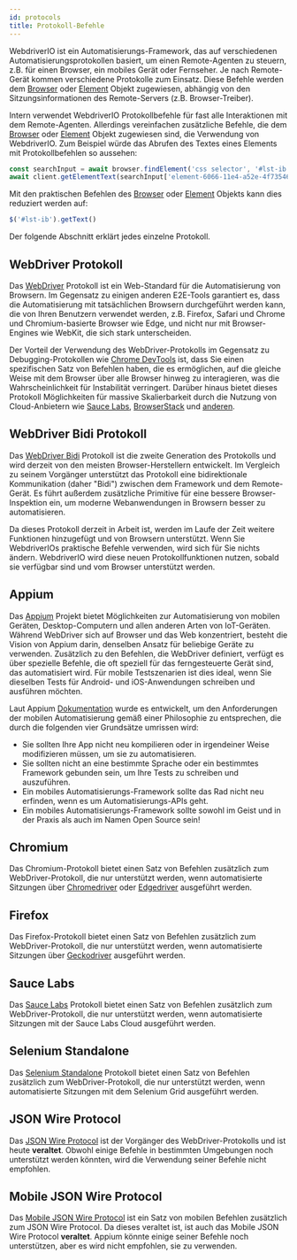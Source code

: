 ```yaml
---
id: protocols
title: Protokoll-Befehle
---
```


WebdriverIO ist ein Automatisierungs-Framework, das auf verschiedenen Automatisierungsprotokollen basiert, um einen Remote-Agenten zu steuern, z.B. für einen Browser, ein mobiles Gerät oder Fernseher. Je nach Remote-Gerät kommen verschiedene Protokolle zum Einsatz. Diese Befehle werden dem [Browser](/docs/api/browser) oder [Element](/docs/api/element) Objekt zugewiesen, abhängig von den Sitzungsinformationen des Remote-Servers (z.B. Browser-Treiber).

Intern verwendet WebdriverIO Protokollbefehle für fast alle Interaktionen mit dem Remote-Agenten. Allerdings vereinfachen zusätzliche Befehle, die dem [Browser](/docs/api/browser) oder [Element](/docs/api/element) Objekt zugewiesen sind, die Verwendung von WebdriverIO. Zum Beispiel würde das Abrufen des Textes eines Elements mit Protokollbefehlen so aussehen:

```js
const searchInput = await browser.findElement('css selector', '#lst-ib')
await client.getElementText(searchInput['element-6066-11e4-a52e-4f735466cecf'])
```

Mit den praktischen Befehlen des [Browser](/docs/api/browser) oder [Element](/docs/api/element) Objekts kann dies reduziert werden auf:

```js
$('#lst-ib').getText()
```

Der folgende Abschnitt erklärt jedes einzelne Protokoll.

## WebDriver Protokoll

Das [WebDriver](https://w3c.github.io/webdriver/#elements) Protokoll ist ein Web-Standard für die Automatisierung von Browsern. Im Gegensatz zu einigen anderen E2E-Tools garantiert es, dass die Automatisierung mit tatsächlichen Browsern durchgeführt werden kann, die von Ihren Benutzern verwendet werden, z.B. Firefox, Safari und Chrome und Chromium-basierte Browser wie Edge, und nicht nur mit Browser-Engines wie WebKit, die sich stark unterscheiden.

Der Vorteil der Verwendung des WebDriver-Protokolls im Gegensatz zu Debugging-Protokollen wie [Chrome DevTools](https://w3c.github.io/webdriver/#elements) ist, dass Sie einen spezifischen Satz von Befehlen haben, die es ermöglichen, auf die gleiche Weise mit dem Browser über alle Browser hinweg zu interagieren, was die Wahrscheinlichkeit für Instabilität verringert. Darüber hinaus bietet dieses Protokoll Möglichkeiten für massive Skalierbarkeit durch die Nutzung von Cloud-Anbietern wie [Sauce Labs](https://saucelabs.com/), [BrowserStack](https://www.browserstack.com/) und [anderen](https://github.com/christian-bromann/awesome-selenium#cloud-services).

## WebDriver Bidi Protokoll

Das [WebDriver Bidi](https://w3c.github.io/webdriver-bidi/) Protokoll ist die zweite Generation des Protokolls und wird derzeit von den meisten Browser-Herstellern entwickelt. Im Vergleich zu seinem Vorgänger unterstützt das Protokoll eine bidirektionale Kommunikation (daher "Bidi") zwischen dem Framework und dem Remote-Gerät. Es führt außerdem zusätzliche Primitive für eine bessere Browser-Inspektion ein, um moderne Webanwendungen in Browsern besser zu automatisieren.

Da dieses Protokoll derzeit in Arbeit ist, werden im Laufe der Zeit weitere Funktionen hinzugefügt und von Browsern unterstützt. Wenn Sie WebdriverIOs praktische Befehle verwenden, wird sich für Sie nichts ändern. WebdriverIO wird diese neuen Protokollfunktionen nutzen, sobald sie verfügbar sind und vom Browser unterstützt werden.

## Appium

Das [Appium](https://appium.io/) Projekt bietet Möglichkeiten zur Automatisierung von mobilen Geräten, Desktop-Computern und allen anderen Arten von IoT-Geräten. Während WebDriver sich auf Browser und das Web konzentriert, besteht die Vision von Appium darin, denselben Ansatz für beliebige Geräte zu verwenden. Zusätzlich zu den Befehlen, die WebDriver definiert, verfügt es über spezielle Befehle, die oft speziell für das ferngesteuerte Gerät sind, das automatisiert wird. Für mobile Testszenarien ist dies ideal, wenn Sie dieselben Tests für Android- und iOS-Anwendungen schreiben und ausführen möchten.

Laut Appium [Dokumentation](https://appium.github.io/appium.io/docs/en/about-appium/intro/?lang=en) wurde es entwickelt, um den Anforderungen der mobilen Automatisierung gemäß einer Philosophie zu entsprechen, die durch die folgenden vier Grundsätze umrissen wird:

- Sie sollten Ihre App nicht neu kompilieren oder in irgendeiner Weise modifizieren müssen, um sie zu automatisieren.
- Sie sollten nicht an eine bestimmte Sprache oder ein bestimmtes Framework gebunden sein, um Ihre Tests zu schreiben und auszuführen.
- Ein mobiles Automatisierungs-Framework sollte das Rad nicht neu erfinden, wenn es um Automatisierungs-APIs geht.
- Ein mobiles Automatisierungs-Framework sollte sowohl im Geist und in der Praxis als auch im Namen Open Source sein!

## Chromium

Das Chromium-Protokoll bietet einen Satz von Befehlen zusätzlich zum WebDriver-Protokoll, die nur unterstützt werden, wenn automatisierte Sitzungen über [Chromedriver](https://chromedriver.chromium.org/chromedriver-canary) oder [Edgedriver](https://developer.microsoft.com/fr-fr/microsoft-edge/tools/webdriver) ausgeführt werden.

## Firefox

Das Firefox-Protokoll bietet einen Satz von Befehlen zusätzlich zum WebDriver-Protokoll, die nur unterstützt werden, wenn automatisierte Sitzungen über [Geckodriver](https://github.com/mozilla/geckodriver) ausgeführt werden.

## Sauce Labs

Das [Sauce Labs](https://saucelabs.com/) Protokoll bietet einen Satz von Befehlen zusätzlich zum WebDriver-Protokoll, die nur unterstützt werden, wenn automatisierte Sitzungen mit der Sauce Labs Cloud ausgeführt werden.

## Selenium Standalone

Das [Selenium Standalone](https://www.selenium.dev/documentation/grid/advanced_features/endpoints/) Protokoll bietet einen Satz von Befehlen zusätzlich zum WebDriver-Protokoll, die nur unterstützt werden, wenn automatisierte Sitzungen mit dem Selenium Grid ausgeführt werden.

## JSON Wire Protocol

Das [JSON Wire Protocol](https://www.selenium.dev/documentation/legacy/json_wire_protocol/) ist der Vorgänger des WebDriver-Protokolls und ist heute __veraltet__. Obwohl einige Befehle in bestimmten Umgebungen noch unterstützt werden könnten, wird die Verwendung seiner Befehle nicht empfohlen.

## Mobile JSON Wire Protocol

Das [Mobile JSON Wire Protocol](https://github.com/SeleniumHQ/mobile-spec/blob/master/spec-draft.md) ist ein Satz von mobilen Befehlen zusätzlich zum JSON Wire Protocol. Da dieses veraltet ist, ist auch das Mobile JSON Wire Protocol __veraltet__. Appium könnte einige seiner Befehle noch unterstützen, aber es wird nicht empfohlen, sie zu verwenden.